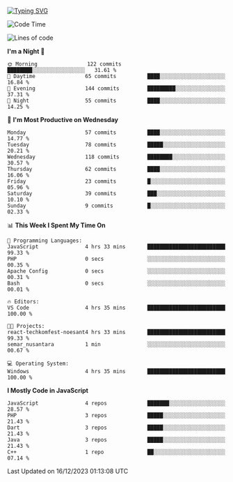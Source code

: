 [![Typing SVG](https://readme-typing-svg.herokuapp.com?font=Fira+Code&pause=1000&color=F7F7F7&random=false&width=435&lines=Hi+%F0%9F%91%8B%2C+I'm+Rafiu+Sidqi;I+Love+React+%F0%9F%98%8D)](https://git.io/typing-svg)
<!--START_SECTION:waka-->
![Code Time](http://img.shields.io/badge/Code%20Time-4%20hrs%2035%20mins-blue)

![Lines of code](https://img.shields.io/badge/From%20Hello%20World%20I%27ve%20Written-240.5%20thousand%20lines%20of%20code-blue)

**I'm a Night 🦉** 

```text
🌞 Morning                122 commits         ████████░░░░░░░░░░░░░░░░░   31.61 % 
🌆 Daytime                65 commits          ████░░░░░░░░░░░░░░░░░░░░░   16.84 % 
🌃 Evening                144 commits         █████████░░░░░░░░░░░░░░░░   37.31 % 
🌙 Night                  55 commits          ████░░░░░░░░░░░░░░░░░░░░░   14.25 % 
```
📅 **I'm Most Productive on Wednesday** 

```text
Monday                   57 commits          ████░░░░░░░░░░░░░░░░░░░░░   14.77 % 
Tuesday                  78 commits          █████░░░░░░░░░░░░░░░░░░░░   20.21 % 
Wednesday                118 commits         ████████░░░░░░░░░░░░░░░░░   30.57 % 
Thursday                 62 commits          ████░░░░░░░░░░░░░░░░░░░░░   16.06 % 
Friday                   23 commits          █░░░░░░░░░░░░░░░░░░░░░░░░   05.96 % 
Saturday                 39 commits          ███░░░░░░░░░░░░░░░░░░░░░░   10.10 % 
Sunday                   9 commits           █░░░░░░░░░░░░░░░░░░░░░░░░   02.33 % 
```


📊 **This Week I Spent My Time On** 

```text
💬 Programming Languages: 
JavaScript               4 hrs 33 mins       █████████████████████████   99.33 % 
PHP                      0 secs              ░░░░░░░░░░░░░░░░░░░░░░░░░   00.35 % 
Apache Config            0 secs              ░░░░░░░░░░░░░░░░░░░░░░░░░   00.31 % 
Bash                     0 secs              ░░░░░░░░░░░░░░░░░░░░░░░░░   00.01 % 

🔥 Editors: 
VS Code                  4 hrs 35 mins       █████████████████████████   100.00 % 

🐱‍💻 Projects: 
react-techkomfest-noesant4 hrs 33 mins       █████████████████████████   99.33 % 
semar_nusantara          1 min               ░░░░░░░░░░░░░░░░░░░░░░░░░   00.67 % 

💻 Operating System: 
Windows                  4 hrs 35 mins       █████████████████████████   100.00 % 
```

**I Mostly Code in JavaScript** 

```text
JavaScript               4 repos             ███████░░░░░░░░░░░░░░░░░░   28.57 % 
PHP                      3 repos             █████░░░░░░░░░░░░░░░░░░░░   21.43 % 
Dart                     3 repos             █████░░░░░░░░░░░░░░░░░░░░   21.43 % 
Java                     3 repos             █████░░░░░░░░░░░░░░░░░░░░   21.43 % 
C++                      1 repo              ██░░░░░░░░░░░░░░░░░░░░░░░   07.14 % 
```




 Last Updated on 16/12/2023 01:13:08 UTC
<!--END_SECTION:waka-->
